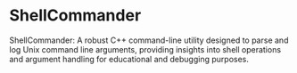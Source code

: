 # ShellCommander
ShellCommander: A robust C++ command-line utility designed to parse and log Unix command line arguments, providing insights into shell operations and argument handling for educational and debugging purposes.
